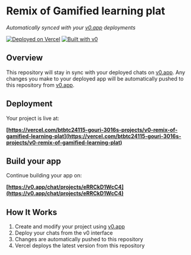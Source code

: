 # Remix of Gamified learning plat

*Automatically synced with your [v0.app](https://v0.app) deployments*

[![Deployed on Vercel](https://img.shields.io/badge/Deployed%20on-Vercel-black?style=for-the-badge&logo=vercel)](https://vercel.com/btbtc24115-gouri-3016s-projects/v0-remix-of-gamified-learning-plat)
[![Built with v0](https://img.shields.io/badge/Built%20with-v0.app-black?style=for-the-badge)](https://v0.app/chat/projects/eRRCkD1WcC4)

## Overview

This repository will stay in sync with your deployed chats on [v0.app](https://v0.app).
Any changes you make to your deployed app will be automatically pushed to this repository from [v0.app](https://v0.app).

## Deployment

Your project is live at:

**[https://vercel.com/btbtc24115-gouri-3016s-projects/v0-remix-of-gamified-learning-plat](https://vercel.com/btbtc24115-gouri-3016s-projects/v0-remix-of-gamified-learning-plat)**

## Build your app

Continue building your app on:

**[https://v0.app/chat/projects/eRRCkD1WcC4](https://v0.app/chat/projects/eRRCkD1WcC4)**

## How It Works

1. Create and modify your project using [v0.app](https://v0.app)
2. Deploy your chats from the v0 interface
3. Changes are automatically pushed to this repository
4. Vercel deploys the latest version from this repository